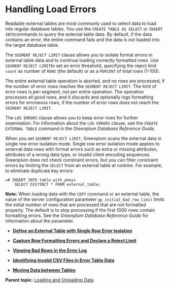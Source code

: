 # Handling Load Errors 

Readable external tables are most commonly used to select data to load into regular database tables. You use the `CREATE TABLE AS SELECT` or `INSERT INTO`commands to query the external table data. By default, if the data contains an error, the entire command fails and the data is not loaded into the target database table.

The `SEGMENT REJECT LIMIT` clause allows you to isolate format errors in external table data and to continue loading correctly formatted rows. Use `SEGMENT REJECT LIMIT`to set an error threshold, specifying the reject limit `count` as number of `ROWS` \(the default\) or as a `PERCENT` of total rows \(1-100\).

The entire external table operation is aborted, and no rows are processed, if the number of error rows reaches the `SEGMENT REJECT LIMIT`. The limit of error rows is per-segment, not per entire operation. The operation processes all good rows, and it discards and optionally logs formatting errors for erroneous rows, if the number of error rows does not reach the `SEGMENT REJECT LIMIT`.

The `LOG ERRORS` clause allows you to keep error rows for further examination. For information about the `LOG ERRORS` clause, see the `CREATE EXTERNAL TABLE` command in the *Greenplum Database Reference Guide*.

When you set `SEGMENT REJECT LIMIT`, Greenplum scans the external data in single row error isolation mode. Single row error isolation mode applies to external data rows with format errors such as extra or missing attributes, attributes of a wrong data type, or invalid client encoding sequences. Greenplum does not check constraint errors, but you can filter constraint errors by limiting the `SELECT` from an external table at runtime. For example, to eliminate duplicate key errors:

```
=# INSERT INTO table_with_pkeys 
    SELECT DISTINCT * FROM external_table;

```

**Note:** When loading data with the `COPY` command or an external table, the value of the server configuration parameter `gp_initial_bad_row_limit` limits the initial number of rows that are processed that are not formatted properly. The default is to stop processing if the first 1000 rows contain formatting errors. See the *Greenplum Database Reference Guide* for information about the parameter.

-   **[Define an External Table with Single Row Error Isolation](../../load/topics/g-define-an-external-table-with-single-row-error-isolation.html)**  

-   **[Capture Row Formatting Errors and Declare a Reject Limit](../../load/topics/g-create-an-error-table-and-declare-a-reject-limit.html)**  

-   **[Viewing Bad Rows in the Error Log](../../load/topics/g-viewing-bad-rows-in-the-error-table-or-error-log.html)**  

-   **[Identifying Invalid CSV Files in Error Table Data](../../load/topics/g-identifying-invalid-csv-files-in-error-table-data.html)**  

-   **[Moving Data between Tables](../../load/topics/g-moving-data-between-tables.html)**  


**Parent topic:** [Loading and Unloading Data](../../load/topics/g-loading-and-unloading-data.html)

